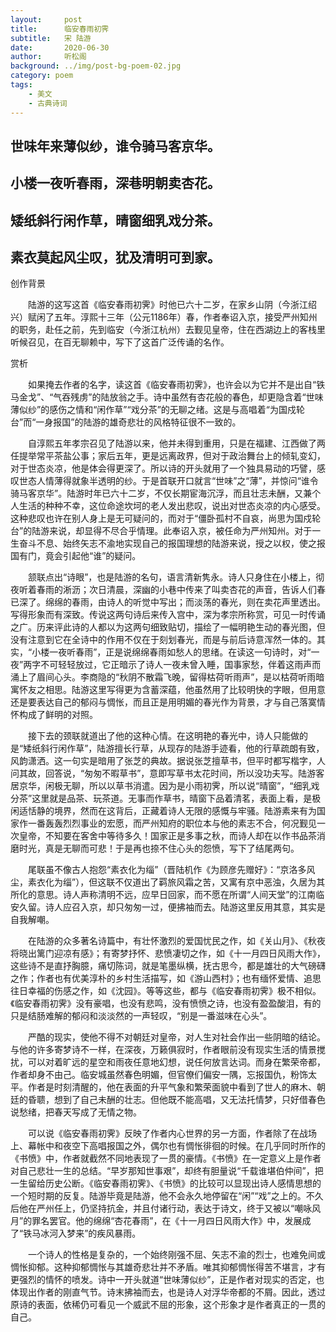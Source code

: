 ```yaml
---
layout:     post
title:      临安春雨初霁
subtitle:   宋 陆游
date:       2020-06-30
author:     听松阁
background: ../img/post-bg-poem-02.jpg
category: poem
tags:
    - 美文
    - 古典诗词
---
```


## 世味年来薄似纱，谁令骑马客京华。

## 小楼一夜听春雨，深巷明朝卖杏花。

## 矮纸斜行闲作草，晴窗细乳戏分茶。

## 素衣莫起风尘叹，犹及清明可到家。





创作背景

　　陆游的这写这首《临安春雨初霁》时他已六十二岁，在家乡山阴（今浙江绍兴）赋闲了五年。淳熙十三年（公元1186年）春，作者奉诏入京，接受严州知州的职务，赴任之前，先到临安（今浙江杭州）去觐见皇帝，住在西湖边上的客栈里听候召见，在百无聊赖中，写下了这首广泛传诵的名作。





赏析



　　如果掩去作者的名字，读这首《临安春雨初霁》，也许会以为它并不是出自“铁马金戈”、“气吞残虏”的陆放翁之手。诗中虽然有杏花般的春色，却更隐含着“世味薄似纱”的感伤之情和“闲作草”“戏分茶”的无聊之绪。这是与高唱着“为国戍轮台”而“一身报国”的陆游的雄奇悲壮的风格特征很不一致的。



　　自淳熙五年孝宗召见了陆游以来，他并未得到重用，只是在福建、江西做了两任提举常平茶盐公事；家后五年，更是远离政界，但对于政治舞台上的倾轧变幻，对于世态炎凉，他是体会得更深了。所以诗的开头就用了一个独具易动的巧譬，感叹世态人情薄得就象半透明的纱。于是首联开口就言“世味”之“薄”，并惊问“谁令骑马客京华”。陆游时年已六十二岁，不仅长期宦海沉浮，而且壮志未酬，又兼个人生活的种种不幸，这位命途坎坷的老人发出悲叹，说出对世态炎凉的内心感受。这种悲叹也许在别人身上是无可疑问的，而对于“僵卧孤村不自哀，尚思为国戍轮台”的陆游来说，却显得不尽合乎情理。此奉诏入京，被任命为严州知州。对于一生奋斗不息、始终矢志不渝地实现自己的报国理想的陆游来说，授之以权，使之报国有门，竟会引起他“谁”的疑问。



　　颔联点出“诗眼”，也是陆游的名句，语言清新隽永。诗人只身住在小楼上，彻夜听着春雨的淅沥；次日清晨，深幽的小巷中传来了叫卖杏花的声音，告诉人们春已深了。绵绵的春雨，由诗人的听觉中写出；而淡荡的春光，则在卖花声里透出。写得形象而有深致。传说这两句诗后来传入宫中，深为孝宗所称赏，可见一时传诵之广。历来评此诗的人都以为这两句细致贴切，描绘了一幅明艳生动的春光图，但没有注意到它在全诗中的作用不仅在于刻划春光，而是与前后诗意浑然一体的。其实，“小楼一夜听春雨”，正是说绵绵春雨如愁人的思绪。在读这一句诗时，对“一夜”两字不可轻轻放过，它正暗示了诗人一夜未曾入睡，国事家愁，伴着这雨声而涌上了眉间心头。李商隐的“秋阴不散霜飞晚，留得枯荷听雨声”，是以枯荷听雨暗寓怀友之相思。陆游这里写得更为含蓄深蕴，他虽然用了比较明快的字眼，但用意还是要表达自己的郁闷与惆怅，而且正是用明媚的春光作为背景，才与自己落寞情怀构成了鲜明的对照。



　　接下去的颈联就道出了他的这种心情。在这明艳的春光中，诗人只能做的是“矮纸斜行闲作草”，陆游擅长行草，从现存的陆游手迹看，他的行草疏朗有致，风韵潇洒。这一句实是暗用了张芝的典故。据说张芝擅草书，但平时都写楷字，人问其故，回答说，“匆匆不暇草书”，意即写草书太花时间，所以没功夫写。陆游客居京华，闲极无聊，所以以草书消遣。因为是小雨初霁，所以说“晴窗”，“细乳戏分茶”这里就是品茶、玩茶道。无事而作草书，晴窗下品着清茗，表面上看，是极闲适恬静的境界，然而在这背后，正藏着诗人无限的感慨与牢骚。陆游素来有为国家作一番轰轰烈烈事业的宏愿，而严州知府的职位本与他的素志不合，何况觐见一次皇帝，不知要在客舍中等待多久！国家正是多事之秋，而诗人却在以作书品茶消磨时光，真是无聊而可悲！于是再也捺不住心头的怨愤，写下了结尾两句。



　　尾联虽不像古人抱怨“素衣化为缁”（晋陆机作《为顾彦先赠好》：“京洛多风尘，素衣化为缁”），但这联不仅道出了羁旅风霜之苦，又寓有京中恶浊，久居为其所化的意思。诗人声称清明不远，应早日回家，而不愿在所谓“人间天堂”的江南临安久留。诗人应召入京，却只匆匆一过，便拂袖而去。陆游这里反用其意，其实是自我解嘲。



　　在陆游的众多著名诗篇中，有壮怀激烈的爱国忧民之作，如《关山月》、《秋夜将晓出篱门迎凉有感》；有寄梦抒怀、悲愤凄切之作，如《十一月四日风雨大作》，这些诗不是直抒胸臆，痛切陈词，就是笔墨纵横，抚古思今，都是雄壮的大气磅礴之作；作者也有优美淳朴的乡村生活描写，如《游山西村》；也有缅怀爱情、追思往日幸福的伤感之作，如《沈园》。等等这些，都与《临安春雨初霁》极不相似。《临安春雨初霁》没有豪唱，也没有悲鸣，没有愤愤之诗，也没有盈盈酸泪，有的只是结肠难解的郁闷和淡淡然的一声轻叹，“别是一番滋味在心头”。



　　严酷的现实，使他不得不对朝廷对皇帝，对人生对社会作出一些阴暗的结论。与他的许多寄梦诗不一样，在深夜，万籁俱寂时，作者眼前没有现实生活的情景搅扰，可以对着旷远的星空和雨夜任意地幻想，说任何放言达词。而身在繁荣帝都，作者却身不由己。临安城虽然春色明媚，但官僚们偏安一隅，忘报国仇，粉饰太平。作者是时刻清醒的，他在表面的升平气象和繁荣面貌中看到了世人的麻木、朝廷的昏聩，想到了自己未酬的壮志。但他既不能高唱，又无法托情梦，只好借春色说愁绪，把春天写成了无情之物。



　　可以说《临安春雨初霁》反映了作者内心世界的另一方面，作者除了在战场上、幕帐中和夜空下高唱报国之外，偶尔也有惆怅徘徊的时候。在几乎同时所作的《书愤》中，作者就截然不同地表现了一贯的豪情。《书愤》在一定意义上是作者对自己悲壮一生的总结。“早岁那知世事艰”，却终有胆量说“千载谁堪伯仲间”，把一生留给历史公断。《临安春雨初霁》、《书愤》的比较可以显现出诗人感情思想的一个短时期的反复。陆游毕竟是陆游，他不会永久地停留在“闲”“戏”之上的。不久后他在严州任上，仍坚持抗金，并且付诸行动，表达于诗文，终于又被以“嘲咏风月”的罪名罢官。他的绵绵“杏花春雨”，在《十一月四日风雨大作》中，发展成了“铁马冰河入梦来”的疾风暴雨。



　　一个诗人的性格是复杂的，一个始终刚强不屈、矢志不渝的烈士，也难免间或惆怅抑郁。这种抑郁惆怅与其雄奇悲壮并不矛盾。唯其抑郁惆怅得苦不堪言，才有更强烈的情怀的喷发。诗中一开头就道“世味薄似纱”，正是作者对现实的否定，也体现出作者的刚直气节。诗末拂袖而去，也是诗人对浮华帝都的不屑。因此，透过原诗的表面，依稀仍可看见一个威武不屈的形象，这个形象才是作者真正的一贯的自己。

